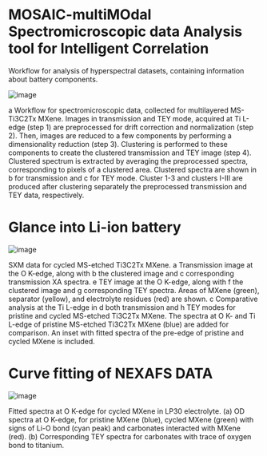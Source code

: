 # MOSAIC-multiMOdal Spectromicroscopic data Analysis tool for Intelligent Correlation
Workflow for analysis of hyperspectral datasets, containing information about battery components.

![image](https://github.com/artMATERIALS/correlative-hyperspectral-microspectroscopy/assets/151731956/d035174f-f9cb-4ee5-8c8a-a74ef11abfa9)

a Workflow for spectromicroscopic data, collected for multilayered MS-Ti3C2Tx MXene. Images in transmission and TEY mode, acquired at Ti L-edge (step 1) are preprocessed for drift correction and normalization (step 2). Then, images are reduced to a few components by performing a dimensionality reduction (step 3). Clustering is performed to these components to create the clustered transmission and TEY image (step 4). Clustered spectrum is extracted by averaging the preprocessed spectra, corresponding to pixels of a clustered area. Clustered spectra are shown in b for transmission and c for TEY mode. Cluster 1-3 and clusters I-III are produced after clustering separately the preprocessed transmission and TEY data, respectively. 

# Glance into Li-ion battery

![image](https://github.com/artMATERIALS/correlative-hyperspectral-microspectroscopy/assets/151731956/f97cf323-5997-4d7b-9139-a32d9a921f9c)

SXM data for cycled MS-etched Ti3C2Tx MXene. a Transmission image at the O K-edge, along with b the clustered image and c corresponding transmission XA spectra. e TEY image at the O K-edge, along with f the clustered image and g corresponding TEY spectra. Areas of MXene (green), separator (yellow), and electrolyte residues (red) are shown. c Comparative analysis at the Ti L-edge in d both transmission and h TEY modes for pristine and cycled MS-etched Ti3C2Tx MXene. The spectra at O K- and Ti L-edge of pristine MS-etched Ti3C2Tx MXene (blue) are added for comparison. An inset with fitted spectra of the pre-edge of pristine and cycled MXene is included. 

# Curve fitting of NEXAFS DATA

![image](https://github.com/artMATERIALS/correlative-hyperspectral-microspectroscopy/assets/151731956/617e8a1b-2295-41d9-9199-d2ffe6c446c6)

Fitted spectra at O K-edge for cycled MXene in LP30 electrolyte. (a) OD spectra at O K-edge, for pristine MXene (blue), cycled MXene (green) with signs of Li-O bond (cyan peak) and carbonates interacted with MXene (red). (b) Corresponding TEY spectra for carbonates with trace of oxygen bond to titanium.

